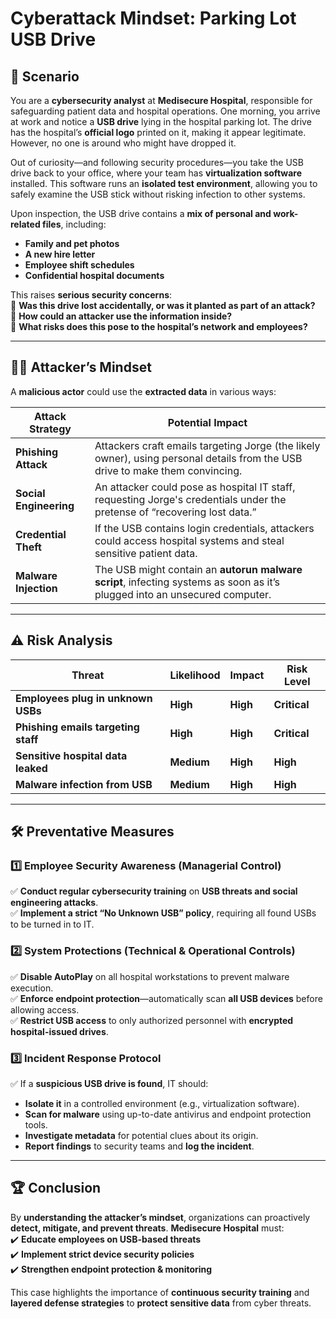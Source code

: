 # Cyberattack Mindset: Parking Lot USB Drive  

## 🏥 Scenario  

You are a **cybersecurity analyst** at **Medisecure Hospital**, responsible for safeguarding patient data and hospital operations. One morning, you arrive at work and notice a **USB drive** lying in the hospital parking lot. The drive has the hospital’s **official logo** printed on it, making it appear legitimate. However, no one is around who might have dropped it.  

Out of curiosity—and following security procedures—you take the USB drive back to your office, where your team has **virtualization software** installed. This software runs an **isolated test environment**, allowing you to safely examine the USB stick without risking infection to other systems.  

Upon inspection, the USB drive contains a **mix of personal and work-related files**, including:  
- **Family and pet photos**  
- **A new hire letter**  
- **Employee shift schedules**  
- **Confidential hospital documents**  

This raises **serious security concerns**:  
🔴 **Was this drive lost accidentally, or was it planted as part of an attack?**  
🔴 **How could an attacker use the information inside?**  
🔴 **What risks does this pose to the hospital’s network and employees?**  

---

## 🕵️‍♂️ Attacker’s Mindset  

A **malicious actor** could use the **extracted data** in various ways:  

| **Attack Strategy**  | **Potential Impact**  |
|----------------------|----------------------|
| **Phishing Attack**  | Attackers craft emails targeting Jorge (the likely owner), using personal details from the USB drive to make them convincing.  |
| **Social Engineering** | An attacker could pose as hospital IT staff, requesting Jorge's credentials under the pretense of “recovering lost data.” |
| **Credential Theft** | If the USB contains login credentials, attackers could access hospital systems and steal sensitive patient data. |
| **Malware Injection** | The USB might contain an **autorun malware script**, infecting systems as soon as it’s plugged into an unsecured computer. |

---

## ⚠️ Risk Analysis  

| **Threat**                 | **Likelihood** | **Impact** | **Risk Level** |
|---------------------------|--------------|-----------|--------------|
| **Employees plug in unknown USBs** | **High** | **High** | **Critical** |
| **Phishing emails targeting staff** | **High** | **High** | **Critical** |
| **Sensitive hospital data leaked** | **Medium** | **High** | **High** |
| **Malware infection from USB** | **Medium** | **High** | **High** |

---

## 🛠️ Preventative Measures  

### **1️⃣ Employee Security Awareness (Managerial Control)**  
✅ **Conduct regular cybersecurity training** on **USB threats and social engineering attacks**.  
✅ **Implement a strict “No Unknown USB” policy**, requiring all found USBs to be turned in to IT.  

### **2️⃣ System Protections (Technical & Operational Controls)**  
✅ **Disable AutoPlay** on all hospital workstations to prevent malware execution.  
✅ **Enforce endpoint protection**—automatically scan **all USB devices** before allowing access.  
✅ **Restrict USB access** to only authorized personnel with **encrypted hospital-issued drives**.  

### **3️⃣ Incident Response Protocol**  
✅ If a **suspicious USB drive is found**, IT should:  
- **Isolate it** in a controlled environment (e.g., virtualization software).  
- **Scan for malware** using up-to-date antivirus and endpoint protection tools.  
- **Investigate metadata** for potential clues about its origin.  
- **Report findings** to security teams and **log the incident**.  

---

## 🏆 Conclusion  

By **understanding the attacker’s mindset**, organizations can proactively **detect, mitigate, and prevent threats**. **Medisecure Hospital** must:  
✔️ **Educate employees on USB-based threats**  
✔️ **Implement strict device security policies**  
✔️ **Strengthen endpoint protection & monitoring**  

This case highlights the importance of **continuous security training** and **layered defense strategies** to **protect sensitive data** from cyber threats.
